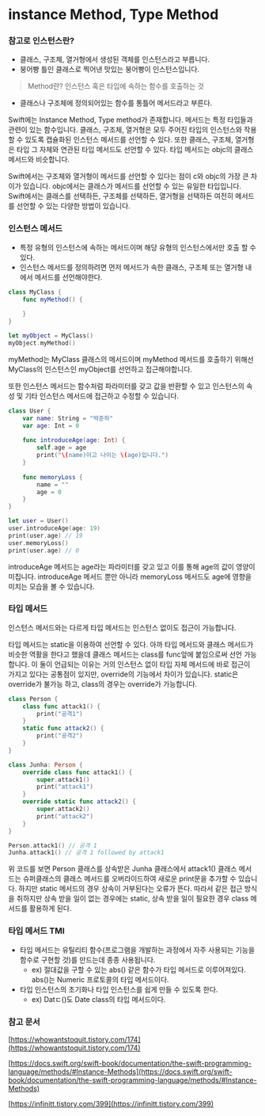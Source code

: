 # instance Method, Type Method

### 참고로 인스턴스란?

- 클래스, 구조체, 열거형에서 생성된 객체를 인스턴스라고 부릅니다.
- 붕어빵 틀인 클래스로 찍어낸 맛있는 붕어빵이 인스턴스입니다.

> Method란?
인스턴스 혹은 타입에 속하는 함수를 호출하는 것
> 
- 클래스나 구조체에 정의되어있는 함수를 통틀어 메서드라고 부른다.

Swift에는 Instance Method, Type method가 존재합니다.
메서드는 특정 타입들과 관련이 있는 함수입니다. 클래스, 구조체, 열거형은 모두 주어진 타입의 인스턴스와 작용할 수 있도록 캡슐화된 인스턴스 메서드를 선언할 수 있다. 또한 클래스, 구조체, 열거형은 타입 그 자체와 연관된 타입 메서드도 선언할 수 있다. 타입 메서드는 objc의 클래스 메서드와 비슷합니다.

Swift에서는 구조체와 열거형이 메서드를 선언할 수 있다는 점이 c와 objc의 가장 큰 차이가 있습니다. objc에서는 클래스가 메서드를 선언할 수 있는 유일한 타입입니다. Swift에서는 클래스를 선택하든, 구조체를 선택하든, 열거형을 선택하든 여전히 메서드를 선언할 수 있는 다양한 방법이 있습니다.

### 인스턴스 메서드

- 특정 유형의 인스턴스에 속하는 메서드이며 해당 유형의 인스턴스에서만 호출 할 수 있다.
- 인스턴스 메서드를 정의하려면 먼저 메서드가 속한 클래스, 구조체 또는 열거형 내에서 메서드를 선언해야한다.

```swift
class MyClass {
	func myMethod() {
		
	}
}

let myObject = MyClass()
myObject.myMethod()
```

myMethod는 MyClass 클래스의 메서드이며 myMethod 메서드를 호출하기 위해선 MyClass의 인스턴스인 myObject를 선언하고 접근해야합니다.

또한 인스턴스 메서드는 함수처럼 파라미터를 갖고 값을 반환할 수 있고 인스턴스의 속성 및 기타 인스턴스 메서드에 접근하고 수정할 수 있습니다.

```swift
class User {
	var name: String = "박준하"
	var age: Int = 0
	
	func introduceAge(age: Int) {
		self.age = age
		print("\(name)이고 나이는 \(age)입니다.")
	}
	
	func memoryLoss {
		name = ""
		age = 0
	}
}

let user = User()
user.introduceAge(age: 19)
print(user.age) // 19
user.memoryLoss()
print(user.age) // 0
```

introduceAge 메서드는 age라는 파라미터를 갖고 있고 이를 통해 age의 값이 영양이 미칩니다. introduceAge 메서드 뿐만 아니라 memoryLoss 메서드도 age에 영향을 미치는 모습을 볼 수 있습니다.

### 타입 메서드

인스턴스 메서드와는 다르게 타입 메서드는 인스턴스 없이도 접근이 가능합니다.

타입 메서드는 static을 이용하여 선언할 수 있다. 아까 타입 메서드와 클래스 메서드가 비슷한 역활을 한다고 했을데 클래스 메서드는 class를 func앞에 붙임으로써 선언 가능합니다. 이 둘이 언급되는 이유는 거의 인스턴스 없이 타입 자체 메서드에 바로 접근이 가지고 있다는 공통점이 있지만, override의 기능에서 차이가 있습니다. static은 override가 불가능 하고, class의 경우는 override가 가능합니다.

```swift
class Person {
	class func attack1() {
		print("공격1")
	}
	static func attack2() {
		print("공격2")
	}
}

class Junha: Person {
	override class func attack1() {
		super.attack1()
		print("attack1")
	}
	override static func attack2() {
		super.attack2()
		print("attack2")
	}
}

Person.attack1() // 공격 1
Junha.attack1() // 공격 1 followed by attack1
```

위 코드를 보면 Person 클래스를 상속받은 Junha 클래스에서 attack1() 클래스 메서드는 슈퍼클래스의 클래스 메서드를 오버라이드하여 새로운 print문을 추가할 수 있습니다. 하지만 static 메서드의 경우 상속이 거부된다는 오류가 뜬다. 따라서 같은 접근 방식을 취하지만 상속 받을 일이 없는 경우에는 static, 상속 받을 일이 필요한 경우 class 메서드를 활용하게 된다.

### 타입 메서드 TMI

- 타입 메서드는 유틸리티 함수(프로그램을 개발하는 과정에서 자주 사용되는 기능을 함수로 구현할 것)를 만드는데 종종 사용됩니다.
    - ex) 절대값을 구할 수 있는 abs() 같은 함수가 타입 메서드로 이루어져있다. abs()는 Numeric 프로토콜의 타입 메서드이다.
- 타입 인스턴스의 초기화나 타입 인스턴스를 쉽게 만들 수 있도록 한다.
    - ex) Datㄷ()도 Date class의 타입 메서드이다.

### 참고 문서

[https://whowantstoquit.tistory.com/174](https://whowantstoquit.tistory.com/174)

[https://docs.swift.org/swift-book/documentation/the-swift-programming-language/methods/#Instance-Methods](https://docs.swift.org/swift-book/documentation/the-swift-programming-language/methods/#Instance-Methods)

[https://infinitt.tistory.com/399](https://infinitt.tistory.com/399)